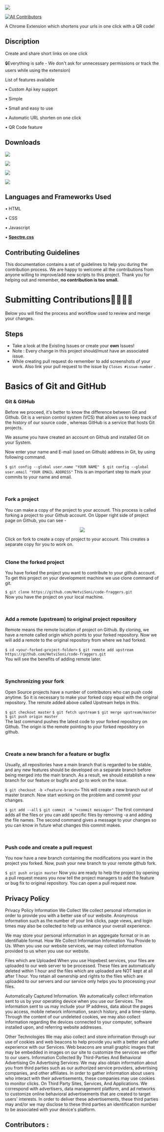 [![](https://raw.githubusercontent.com/vinyashegde/shorto_url_shorter/main/Source/logo.png)](https://chrome.google.com/webstore/detail/shorto-url-shorter/ggjlafhmjnmepkkihggbbgiignajkjcl?hl=en-GB&authuser=0)
<!-- ALL-CONTRIBUTORS-BADGE:START - Do not remove or modify this section -->
[![All Contributors](https://img.shields.io/badge/all_contributors-2-orange.svg?style=flat-square)](#contributors-)
<!-- ALL-CONTRIBUTORS-BADGE:END -->

A Chrome Extension which shortens your urls in one click with a QR code!

## Discription

 Create and share short links on one click  
 
🔒Everything is safe - We don't ask for unnecessary permissions or track the users while using the extension)  

List of features available  

• Custom Api key suppprt 

• Simple  

• Small and easy to use  

• Automatic URL shorten on one click

• QR Code feature


## Downloads

[![](https://raw.githubusercontent.com/vinyashegde/shorto_url_shorter/main/Readme/Get%20It%20(6).png)](https://chrome.google.com/webstore/detail/shorto-url-shorter/ggjlafhmjnmepkkihggbbgiignajkjcl?hl=en-GB&authuser=0)

[![](https://raw.githubusercontent.com/vinyashegde/shorto_url_shorter/main/Readme/Get%20It%20(2).png)](https://microsoftedge.microsoft.com/addons/detail/shorto-url-shorter/fblkkccdkgkcmjpbpldapdfelpflpkgp)

[![](https://raw.githubusercontent.com/vinyashegde/shorto_url_shorter/main/Readme/Get%20It%20(3).png)](https://addons.mozilla.org/en-US/firefox/addon/vinyas-hegde)

[![](https://raw.githubusercontent.com/vinyashegde/shorto_url_shorter/main/Readme/Get%20It%20(4).png)](https://addons.opera.com/en/extensions/details/shorto-url-shorter)


## Languages and Frameworks Used

• HTML

• CSS

• Javascript

• [**Spectre.css**](https://picturepan2.github.io/spectre)

 ## Contributing Guidelines

This documentation contains a set of guidelines to help you during the contribution process. 
We are happy to welcome all the contributions from anyone willing to improve/add new scripts to this project. Thank you for helping out and remember,
**no contribution is too small.**

# Submitting Contributions👩‍💻👨‍💻
Below you will find the process and workflow used to review and merge your changes.

## Steps
- Take a look at the Existing Issues or create your **own** Issues!
- Note : Every change in this project should/must have an associated issue. 
- While creating pull request do remember to add screenshots of your work. Also link your pull request to the issue by `Closes #issue-number` .

# Basics of Git and GitHub

### Git & GitHub

Before we proceed, it's better to know the difference between Git and Github. Git is a version control system (VCS) that allows us to keep track of the history of our source code , whereas GitHub is a service that hosts Git projects. 

We assume you have created an account on Github and installed Git on your System.

Now enter your name and E-mail (used on Github) address in Git, by using following command.

`$ git config --global user.name "YOUR NAME"`
` $ git config --global user.email "YOUR EMAIL ADDRESS"`
This is an important step to mark your commits to your name and email.

<br />

### Fork a project

You can make a copy of the project to your account. This process is called forking a project to your Github account. On Upper right side of project page on Github, you can see -

<p align="center">  <img  src="https://i.imgur.com/P0n6f97.png">  </p>
Click on fork to create a copy of project to your account. This creates a separate copy for you to work on.

<br />

<br />

### Clone the forked project

You have forked the project you want to contribute to your github account. To get this project on your development machine we use clone command of git.

`$ git clone https://github.com/HetviSoni/code-fraggers.git` <br/>
Now you have the project on your local machine.

<br />

### Add a remote (upstream) to original project repository

Remote means the remote location of project on Github. By cloning, we have a remote called origin which points to your forked repository. Now we will add a remote to the original repository from where we had forked.

`$ cd <your-forked-project-folder>`
`$ git remote add upstream https://github.com/HetviSoni/code-fraggers.git` <br/>
You will see the benefits of adding remote later.

<br />

### Synchronizing your fork

Open Source projects have a number of contributors who can push code anytime. So it is necessary to make your forked copy equal with the original repository. The remote added above called Upstream helps in this.

`$ git checkout master`
`$ git fetch upstream`
`$ git merge upstream/master`
`$ git push origin master` <br/>
The last command pushes the latest code to your forked repository on Github. The origin is the remote pointing to your forked repository on github.

<br />

### Create a new branch for a feature or bugfix

Usually, all repositories have a main branch that is regarded to be stable, and any new features should be developed on a separate branch before being merged into the main branch. As a result, we should establish a new branch for our feature or bugfix and go to work on the issue. 

`$ git checkout -b <feature-branch>`
This will create a new branch out of master branch. Now start working on the problem and commit your changes.

`$ git add --all`
`$ git commit -m "<commit message>"`
The first command adds all the files or you can add specific files by removing -a and adding the file names. The second command gives a message to your changes so you can know in future what changes this commit makes.

<br />

### Push code and create a pull request

You now have a new branch containing the modifications you want in the project you forked. Now, push your new branch to your remote github fork. 

`$ git push origin master`
Now you are ready to help the project by opening a pull request means you now tell the project managers to add the feature or bug fix to original repository. You can open a pull request now.


## Privacy Policy

Privacy Policy Information We Collect We collect personal information in order to provide you with a better use of our website. Anonymous information such as the number of your link clicks, page views, and login times may also be collected to help us enhance your overall experience. 

We may store your personal information in an aggregate format or in an identifiable format. How We Collect Information Information You Provide to Us. When you use our website services, we may collect information provided to us when you use our website. 

Files which are Uploaded When you use Hopebest services, your files are uploaded to our web server to be processed. These files are automatically deleted within 1 hour and the files which are uploaded are NOT kept at all after 1 hour. You retain all ownership and rights to the files which are uploaded to our servers and our service only helps you to processing your files. 

Automatically Captured Information. We automatically collect information sent to us by your operating device when you use our Services. The information sent to us may include your IP address, data about the pages you access, mobile network information, search history, and a time-stamp. 
Through the content of our undeleted cookies, we may also collect information regarding the devices connected to your computer, software installed upon, and referring website addresses. 

Other Technologies We may also collect and store information through our use of cookies and web beacons to help provide you with a better and safer experience with our Services. Web beacons are small graphic images that may be embedded in images on our site to customize the services we offer to our users. 
Information Collected By Third-Parties And Behavioral Advertising On Advertising Services: We may also obtain information about you from third parties such as our authorized service providers, advertising companies, and other affiliates. In order to gather information about users who interact with their advertisements, these companies may use cookies to monitor clicks. On Third Party Sites, Services, And Applications. We correspond with advertisers, data management platform, and ad networks to customize online behavioral advertisements that are created to target users' interests. In order to deliver these advertisements, these third parties may and/or we may disclose to these third parties an identification number to be associated with your device's platform.

## Contributors :
